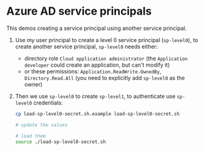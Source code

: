# Azure AD service principals

This demos creating a service principal using another service principal.

1. Use my user principal to create a level 0 service principal (`sp-level0`), to create another service principal, `sp-level0` needs either:
   - directory role `Cloud application administrator` (the `Application developer` could create an application, but can't modify it)
   - or these permissions: `Application.ReadWrite.OwnedBy`, `Directory.Read.All` (you need to explicitly add `sp-level0` as the owner)
2. Then we use `sp-level0` to create `sp-level1`, to authenticate use `sp-level0` credentials:

   ```sh
   cp load-sp-level0-secret.sh.example load-sp-level0-secret.sh

   # update the values

   # load them
   source ./load-sp-level0-secret.sh
   ```